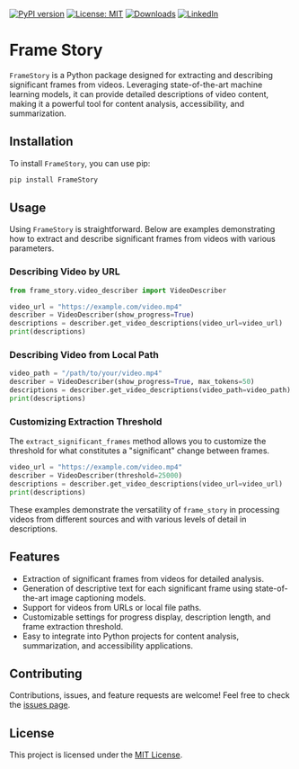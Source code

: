[![PyPI version](https://badge.fury.io/py/FrameStory.svg)](https://badge.fury.io/py/FrameStory)
[![License: MIT](https://img.shields.io/badge/License-MIT-green.svg)](https://opensource.org/licenses/MIT)
[![Downloads](https://static.pepy.tech/badge/FrameStory)](https://pepy.tech/project/FrameStory)
[![LinkedIn](https://img.shields.io/badge/LinkedIn-blue)](https://www.linkedin.com/in/eugene-evstafev-716669181/)

# Frame Story

`FrameStory` is a Python package designed for extracting and describing significant frames from videos. Leveraging state-of-the-art machine learning models, it can provide detailed descriptions of video content, making it a powerful tool for content analysis, accessibility, and summarization.

## Installation

To install `FrameStory`, you can use pip:

```bash
pip install FrameStory
```

## Usage

Using `FrameStory` is straightforward. Below are examples demonstrating how to extract and describe significant frames from videos with various parameters.

### Describing Video by URL

```python
from frame_story.video_describer import VideoDescriber

video_url = "https://example.com/video.mp4"
describer = VideoDescriber(show_progress=True)
descriptions = describer.get_video_descriptions(video_url=video_url)
print(descriptions)
```

### Describing Video from Local Path

```python
video_path = "/path/to/your/video.mp4"
describer = VideoDescriber(show_progress=True, max_tokens=50)
descriptions = describer.get_video_descriptions(video_path=video_path)
print(descriptions)
```

### Customizing Extraction Threshold

The `extract_significant_frames` method allows you to customize the threshold for what constitutes a "significant" change between frames.

```python
video_url = "https://example.com/video.mp4"
describer = VideoDescriber(threshold=25000)
descriptions = describer.get_video_descriptions(video_url=video_url)
print(descriptions)
```

These examples demonstrate the versatility of `frame_story` in processing videos from different sources and with various levels of detail in descriptions.

## Features

- Extraction of significant frames from videos for detailed analysis.
- Generation of descriptive text for each significant frame using state-of-the-art image captioning models.
- Support for videos from URLs or local file paths.
- Customizable settings for progress display, description length, and frame extraction threshold.
- Easy to integrate into Python projects for content analysis, summarization, and accessibility applications.

## Contributing

Contributions, issues, and feature requests are welcome! Feel free to check the [issues page](https://github.com/chigwell/frame_story/issues).

## License

This project is licensed under the [MIT License](https://choosealicense.com/licenses/mit/).

